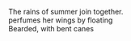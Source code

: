The rains of summer join together.    
perfumes her wings by floating    
Bearded, with bent canes    

